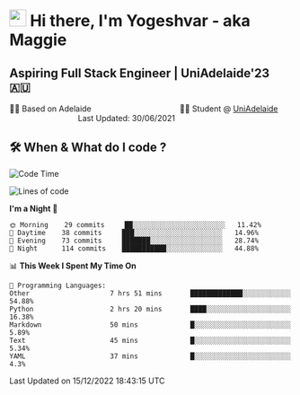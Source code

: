 <h1><img src="https://emojis.slackmojis.com/emojis/images/1531849430/4246/blob-sunglasses.gif?1531849430" width="30"/> Hi there, I'm Yogeshvar - aka Maggie</h1>

## Aspiring Full Stack Engineer | UniAdelaide'23 🇦🇺  
🏂🏻  Based on Adelaide &nbsp;&nbsp;&nbsp;&nbsp;&nbsp;&nbsp;&nbsp;&nbsp;&nbsp;&nbsp;&nbsp;&nbsp;&nbsp;&nbsp;&nbsp;&nbsp;&nbsp;&nbsp;&nbsp;&nbsp;&nbsp;&nbsp;&nbsp;&nbsp;&nbsp;&nbsp;&nbsp;&nbsp;&nbsp;&nbsp;&nbsp;&nbsp;&nbsp;&nbsp;&nbsp;&nbsp;&nbsp;&nbsp;&nbsp;👨‍💻 Student @ [UniAdelaide](https://www.adelaide.edu.au)   &nbsp;&nbsp;&nbsp;&nbsp;&nbsp;&nbsp;&nbsp;&nbsp;&nbsp;&nbsp;&nbsp;&nbsp;&nbsp;&nbsp;&nbsp;&nbsp;&nbsp;&nbsp;&nbsp;&nbsp;&nbsp;&nbsp;&nbsp;&nbsp;&nbsp;&nbsp;&nbsp;&nbsp;&nbsp;&nbsp;&nbsp;Last Updated: 30/06/2021

## 🛠 When & What do I code ?  

<!--START_SECTION:waka-->
![Code Time](http://img.shields.io/badge/Code%20Time-1%2C872%20hrs%2054%20mins-blue)

![Lines of code](https://img.shields.io/badge/From%20Hello%20World%20I%27ve%20Written-2%20Million%20lines%20of%20code-blue)

**I'm a Night 🦉** 

```text
🌞 Morning    29 commits     ██░░░░░░░░░░░░░░░░░░░░░░░   11.42% 
🌆 Daytime    38 commits     ███░░░░░░░░░░░░░░░░░░░░░░   14.96% 
🌃 Evening    73 commits     ███████░░░░░░░░░░░░░░░░░░   28.74% 
🌙 Night      114 commits    ███████████░░░░░░░░░░░░░░   44.88%

```


📊 **This Week I Spent My Time On** 

```text
💬 Programming Languages: 
Other                    7 hrs 51 mins       █████████████░░░░░░░░░░░░   54.88% 
Python                   2 hrs 20 mins       ████░░░░░░░░░░░░░░░░░░░░░   16.38% 
Markdown                 50 mins             █░░░░░░░░░░░░░░░░░░░░░░░░   5.89% 
Text                     45 mins             █░░░░░░░░░░░░░░░░░░░░░░░░   5.34% 
YAML                     37 mins             █░░░░░░░░░░░░░░░░░░░░░░░░   4.3%

```


 Last Updated on 15/12/2022 18:43:15 UTC
<!--END_SECTION:waka-->
